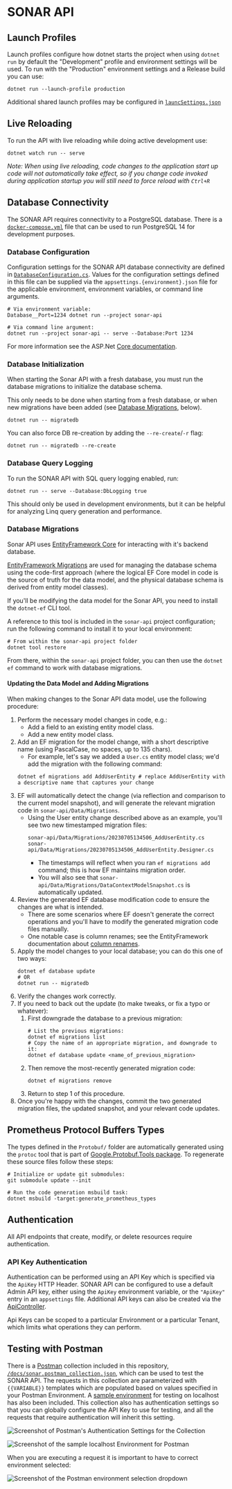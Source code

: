 # SONAR API

## Launch Profiles

Launch profiles configure how dotnet starts the project when using `dotnet run` by default the "Development" profile and environment settings will be used. To run with the "Production" environment settings and a Release build you can use:

```
dotnet run --launch-profile production
```

Additional shared launch profiles may be configured in [`launcSettings.json`](sonar-api/Properties/launchSettings.json)

## Live Reloading

To run the API with live reloading while doing active development use:

```
dotnet watch run -- serve
```

_Note: When using live reloading, code changes to the application start up code will not automatically take effect, so if you change code invoked during application startup you will still need to force reload with `Ctrl+R`_

## Database Connectivity

The SONAR API requires connectivity to a PostgreSQL database. There is a [`docker-compose.yml`](docker-compose.yml) file that can be used to run PostgreSQL 14 for development purposes.

### Database Configuration

Configuration settings for the SONAR API database connectivity are defined in [`DatabaseConfiguration.cs`](sonar-api/Configuration/DatabaseConfiguration.cs). Values for the configuration settings defined in this file can be supplied via the `appsettings.{environment}.json` file for the applicable environment, environment variables, or command line arguments.

```shell
# Via environment variable:
Database__Port=1234 dotnet run --project sonar-api

# Via command line argument:
dotnet run --project sonar-api -- serve --Database:Port 1234
```

For more information see the ASP.Net [Core documentation](https://learn.microsoft.com/en-us/aspnet/core/fundamentals/configuration/?view=aspnetcore-6.0).

### Database Initialization

When starting the Sonar API with a fresh database, you must run the database migrations to initialize the database schema.

This only needs to be done when starting from a fresh database, or when new migrations have been added (see [Database Migrations](#database-migrations), below).

```shell
dotnet run -- migratedb
```

You can also force DB re-creation by adding the `--re-create`/`-r` flag:

```shell
dotnet run -- migratedb --re-create
```

### Database Query Logging

To run the SONAR API with SQL query logging enabled, run:

```
dotnet run -- serve --Database:DbLogging true
```

This should only be used in development environments, but it can be helpful for analyzing Linq query generation and performance.

### Database Migrations

Sonar API uses [EntityFramework Core](https://learn.microsoft.com/en-us/ef/core/) for interacting with it's backend database.

[EntityFramework Migrations](https://learn.microsoft.com/en-us/ef/core/managing-schemas/migrations/?tabs=dotnet-core-cli) are used for managing the database schema using the code-first approach (where the logical EF Core model in code is the source of truth for the data model, and the physical database schema is derived from entity model classes).

If you'll be modifying the data model for the Sonar API, you need to install the `dotnet-ef` CLI tool.

A reference to this tool is included in the `sonar-api` project configuration; run the following command to install it to your local environment:
```shell
# From within the sonar-api project folder
dotnet tool restore
```

From there, within the `sonar-api` project folder, you can then use the `dotnet ef` command to work with database migrations.

#### Updating the Data Model and Adding Migrations

When making changes to the Sonar API data model, use the following procedure:
1. Perform the necessary model changes in code, e.g.:
    - Add a field to an existing entity model class.
    - Add a new entity model class.
1. Add an EF migration for the model change, with a short descriptive name (using PascalCase, no spaces, up to 135 chars).
    - For example, let's say we added a `User.cs` entity model class; we'd add the migration with the following command:
    ```shell
    dotnet ef migrations add AddUserEntity # replace AddUserEntity with a descriptive name that captures your change
    ```
1. EF will automatically detect the change (via reflection and comparison to the current model snapshot), and will generate the relevant migration code in `sonar-api/Data/Migrations`.
    - Using the User entity change described above as an example, you'll see two new timestamped migration files:
        ```shell
        sonar-api/Data/Migrations/20230705134506_AddUserEntity.cs
        sonar-api/Data/Migrations/20230705134506_AddUserEntity.Designer.cs
        ```
        - The timestamps will reflect when you ran `ef migrations add` command; this is how EF maintains migration order.
        - You will also see that `sonar-api/Data/Migrations/DataContextModelSnapshot.cs` is automatically updated.
1. Review the generated EF database modification code to ensure the changes are what is intended.
    - There are some scenarios where EF doesn't generate the correct operations and you'll have to modify the generated migration code files manually.
    - One notable case is column renames; see the EntityFramework documentation about [column renames](https://learn.microsoft.com/en-us/ef/core/managing-schemas/migrations/managing?tabs=dotnet-core-cli#column-renames).
1. Apply the model changes to your local database; you can do this one of two ways:
    ```shell
    dotnet ef database update
    # OR
    dotnet run -- migratedb
    ```
1. Verify the changes work correctly.
1. If you need to back out the update (to make tweaks, or fix a typo or whatever):
    1. First downgrade the database to a previous migration:
        ```shell
        # List the previous migrations:
        dotnet ef migrations list
        # Copy the name of an appropriate migration, and downgrade to it:
        dotnet ef database update <name_of_previous_migration>
        ```
    1. Then remove the most-recently generated migration code:
        ```shell
        dotnet ef migrations remove
        ```
    1. Return to step 1 of this procedure.
1. Once you're happy with the changes, commit the two generated migration files, the updated snapshot, and your relevant code updates.

## Prometheus Protocol Buffers Types

The types defined in the `Protobuf/` folder are automatically generated using the `protoc` tool that is part of [Google.Protobuf.Tools package](https://github.com/protocolbuffers/protobuf/tree/main/csharp#usage). To regenerate these source files follow these steps:

```shell
# Initialize or update git submodules:
git submodule update --init

# Run the code generation msbuild task:
dotnet msbuild -target:generate_prometheus_types
```

## Authentication

All API endpoints that create, modify, or delete resources require authentication.

### API Key Authentication

Authentication can be performed using an API Key which is specified via the `ApiKey` HTTP Header. SONAR API can be configured to use a default Admin API key, either using the `ApiKey` environment variable, or the `"ApiKey"` entry in an `appsettings` file. Additional API keys can also be created via the [ApiController](./Controllers/ApiKeyController.cs).

Api Keys can be scoped to a particular Environment or a particular Tenant, which limits what operations they can perform.

## Testing with Postman

There is a [Postman](https://www.postman.com/) collection included in this repository, [`/docs/sonar.postman_collection.json`](../docs/sonar.postman_collection.json), which can be used to test the SONAR API. The requests in this collection are parameterized with `{{VARIABLE}}` templates which are populated based on values specified in your Postman Environment. A [sample environment](../docs/sonar-localhost.postman_environment.json) for testing on localhost has also been included. This collection also has authentication settings so that you can globally configure the API Key to use for testing, and all the requests that require authentication will inherit this setting.

![Screenshot of Postman's Authentication Settings for the Collection](../docs/postman-collection-auth-settings.png)

![Screenshot of the sample localhost Environment for Postman](../docs/postman-environment.png)

When you are executing a request it is important to have to correct environment selected:

![Screenshot of the Postman environment selection dropdown](../docs/postman-select-environment.png)
